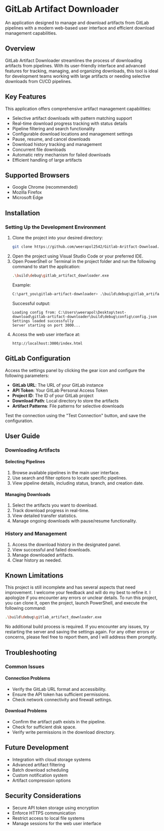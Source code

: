 # GitLab Artifact Downloader

An application designed to manage and download artifacts from GitLab pipelines with a modern web-based user interface and efficient download management capabilities.

## Overview
GitLab Artifact Downloader streamlines the process of downloading artifacts from pipelines. With its user-friendly interface and advanced features for tracking, managing, and organizing downloads, this tool is ideal for development teams working with large artifacts or needing selective downloads from CI/CD pipelines.

## Key Features
This application offers comprehensive artifact management capabilities:
- Selective artifact downloads with pattern matching support
- Real-time download progress tracking with status details
- Pipeline filtering and search functionality
- Configurable download locations and management settings
- Pause, resume, and cancel downloads
- Download history tracking and management
- Concurrent file downloads
- Automatic retry mechanism for failed downloads
- Efficient handling of large artifacts

## Supported Browsers
- Google Chrome (recommended)
- Mozilla Firefox
- Microsoft Edge

## Installation

### Setting Up the Development Environment
1. Clone the project into your desired directory:
   ```bash
   git clone https://github.com/weerapol2542/Gitlab-Aritfact-Download.git
   ```
2. Open the project using Visual Studio Code or your preferred IDE.
3. Open PowerShell or Terminal in the project folder and run the following command to start the application:
   ```bash
   .\build\debug\gitlab_artifact_downloader.exe
   ```
   Example:
   ```bash
   C:\part_you\gitlab-artifact-downloader> .\build\debug\gitlab_artifact_downloader.exe
   ```
   Successful output:
   ```
   Loading config from: C:\Users\weerapol\Desktop\test-download\gitlab-artifact-downloader\build\debug\config\config.json
   Settings loaded successfully
   Server starting on port 3000...
   ```
4. Access the web user interface at:
   ```
   http://localhost:3000/index.html
   ```

## GitLab Configuration
Access the settings panel by clicking the gear icon and configure the following parameters:
- **GitLab URL**: The URL of your GitLab instance
- **API Token**: Your GitLab Personal Access Token
- **Project ID**: The ID of your GitLab project
- **Download Path**: Local directory to store the artifacts
- **Artifact Patterns**: File patterns for selective downloads

Test the connection using the "Test Connection" button, and save the configuration.

## User Guide

### Downloading Artifacts
#### Selecting Pipelines
1. Browse available pipelines in the main user interface.
2. Use search and filter options to locate specific pipelines.
3. View pipeline details, including status, branch, and creation date.

#### Managing Downloads
1. Select the artifacts you want to download.
2. Track download progress in real-time.
3. View detailed transfer statistics.
4. Manage ongoing downloads with pause/resume functionality.

### History and Management
1. Access the download history in the designated panel.
2. View successful and failed downloads.
3. Manage downloaded artifacts.
4. Clear history as needed.

## Known Limitations
This project is still incomplete and has several aspects that need improvement. I welcome your feedback and will do my best to refine it. I apologize if you encounter any errors or unclear details. To run this project, you can clone it, open the project, launch PowerShell, and execute the following command:

```bash
.\build\debug\gitlab_artifact_downloader.exe
```
No additional build process is required. If you encounter any issues, try restarting the server and saving the settings again. For any other errors or concerns, please feel free to report them, and I will address them promptly.

## Troubleshooting

### Common Issues
#### Connection Problems
- Verify the GitLab URL format and accessibility.
- Ensure the API token has sufficient permissions.
- Check network connectivity and firewall settings.

#### Download Problems
- Confirm the artifact path exists in the pipeline.
- Check for sufficient disk space.
- Verify write permissions in the download directory.

## Future Development
- Integration with cloud storage systems
- Advanced artifact filtering
- Batch download scheduling
- Custom notification system
- Artifact compression options

## Security Considerations
- Secure API token storage using encryption
- Enforce HTTPS communication
- Restrict access to local file systems
- Manage sessions for the web user interface

